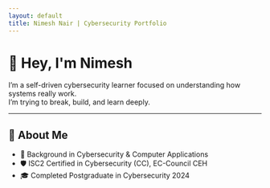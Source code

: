 ```yaml
---
layout: default
title: Nimesh Nair | Cybersecurity Portfolio
---
```


# 👋 Hey, I'm Nimesh

I’m a self-driven cybersecurity learner focused on understanding how systems really work.  
I’m trying to break, build, and learn deeply.

---

## 📘 About Me

- 🧠 Background in Cybersecurity & Computer Applications
- 🛡️ ISC2 Certified in Cybersecurity (CC), EC-Council CEH
- 🎓 Completed Postgraduate in Cybersecurity 2024
